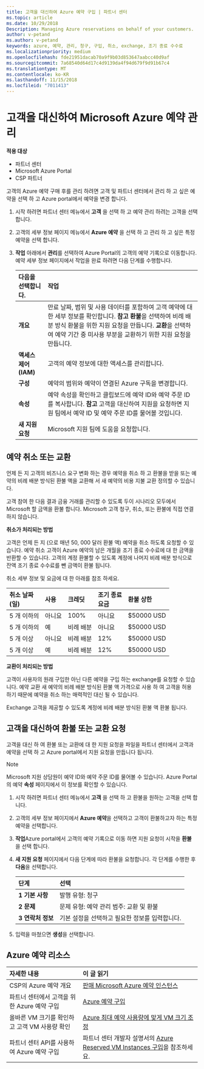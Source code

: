```yaml
---
title: 고객을 대신하여 Azure 예약 구입 | 파트너 센터
ms.topic: article
ms.date: 10/29/2018
Description: Managing Azure reservations on behalf of your customers.
author: v-petand
ms.author: v-petand
keywords: azure, 예약, 관리, 청구, 구입, 취소, exchange, 조기 종료 수수료
ms.localizationpriority: medium
ms.openlocfilehash: fde21951dacab70a9f9b03d853647aabcc40d9af
ms.sourcegitcommit: 7a68540d64d17c4d9139da4f94d679f9d91b67c4
ms.translationtype: MT
ms.contentlocale: ko-KR
ms.lasthandoff: 11/15/2018
ms.locfileid: "7011413"
---
```

# <a name="manage-microsoft-azure-reservations-on-behalf-of-your-customers"></a>고객을 대신하여 Microsoft Azure 예약 관리

**적용 대상**

-  파트너 센터
-  Microsoft Azure Portal
-  CSP 파트너

고객의 Azure 예약 구매 후를 관리 하려면 고객 및 파트너 센터에서 관리 하 고 싶은 예약을 선택 하 고 Azure portal에서 예약을 변경 합니다. 

1. 시작 하려면 파트너 센터 메뉴에서 **고객** 을 선택 하 고 예약 관리 하려는 고객을 선택 합니다. 

2. 고객의 세부 정보 페이지 메뉴에서 **Azure 예약** 을 선택 하 고 관리 하 고 싶은 특정 예약을 선택 합니다.  

3. **작업** 아래에서 **관리**를 선택하여 Azure Portal의 고객의 예약 기록으로 이동합니다. 예약 세부 정보 페이지에서 작업을 완료 하려면 다음 단계를 수행합니다.  

    | **다음을 선택합니다.**   | **작업**    |
    |:-----------------------------|:-----------------|
    | **개요**   | 만료 날짜, 범위 및 사용 데이터를 포함하여 고객 예약에 대한 세부 정보를 확인합니다. **참고** **환불**을 선택하여 비례 배분 방식 환불을 위한 지원 요청을 만듭니다. **교환**을 선택하여 예약 기간 중 미사용 부분을 교환하기 위한 지원 요청을 만듭니다.  
    | **액세스 제어(IAM)**   | 고객의 예약 정보에 대한 액세스를 관리합니다.|
    | **구성**   | 예약의 범위와 예약이 연결된 Azure 구독을 변경합니다.    |
    | **속성**   | 예약 속성을 확인하고 클립보드에 예약 ID와 예약 주문 ID를 복사합니다. **참고** 고객을 대신하여 지원을 요청하면 지원 팀에서 예약 ID 및 예약 주문 ID를 물어볼 것입니다.    |
    | **새 지원 요청**    | Microsoft 지원 팀에 도움을 요청합니다.   |
 
## <a name="cancel-or-exchange-a-reservation"></a>예약 취소 또는 교환 

언제 든 지 고객의 비즈니스 요구 변화 하는 경우 예약을 취소 하 고 환불을 받을 또는 예약의 비례 배분 방식된 환불 액을 교환해 서 새 예약의 비용 지불 교환 정의할 수 있습니다.

고객 참여 한 다음 결과 금융 거래를 관리할 수 있도록 두이 시나리오 모두에서 Microsoft 할 금액을 환불 합니다. Microsoft 고객 청구, 취소, 또는 환불에 직접 연결 하지 않습니다.   
 

**취소가 처리되는 방법**

고객은 언제 든 지 (으로 매년 50, 000 달러 환불 액) 예약을 취소 하도록 요청할 수 있습니다. 예약 취소 고객이 Azure 예약의 남은 개월을 조기 종료 수수료에 대 한 금액을 반환할 수 있습니다. 고객의 계정 환불할 수 있도록 계정에 나머지 비례 배분 방식으로 잔액 조기 종료 수수료를 뺀 금액이 환불 됩니다. 

취소 세부 정보 및 요금에 대 한 아래를 참조 하세요.


|**취소 날짜**<br> (일)   |**사용**    |**크레딧**  |**조기 종료**<br> 요금    |**환불 상한** | 
|:----------------------------------|:------------|:-----------|:--------------------------------|:--------------|
|5 개 이하의                         | 아니요          | 100%       | 아니요                              | $50000 USD   |
|5 개 이하의                         | 예         | 비례 배분  | 아니요                              | $50000 USD   |
|5 개 이상                        | 아니요          | 비례 배분  | 12%                             | $50000 USD   |
|5 개 이상                        | 예         | 비례 배분  | 12%                             | $50000 USD   |


**교환이 처리되는 방법** 

고객이 사용자의 원래 구입한 아닌 다른 예약을 구입 하는 exchange를 요청할 수 있습니다. 예약 교환 새 예약의 비례 배분 방식된 환불 액 가격으로 사용 하 여 고객을 허용 하기 때문에 예약을 취소 하는 매력적인 대신 될 수 있습니다. 

Exchange 고객을 제공할 수 있도록 계정에 비례 배분 방식된 환불 액 환불 됩니다.


## <a name="request-a-refund-or-exchange-on-behalf-of-a-customer"></a>고객을 대신하여 환불 또는 교환 요청 

고객을 대신 하 여 환불 또는 교환에 대 한 지원 요청을 파일을 파트너 센터에서 고객과 예약을 선택 하 고 Azure portal에서 지원 요청을 만듭니다 됩니다. 

>[!NOTE]
>Microsoft 지원 상담원이 예약 ID와 예약 주문 ID를 물어볼 수 있습니다. Azure Portal의 예약 **속성** 페이지에서 이 정보를 확인할 수 있습니다. 

1. 시작 하려면 파트너 센터 메뉴에서 **고객** 을 선택 하 고 환불을 원하는 고객을 선택 합니다. 

2. 고객의 세부 정보 페이지에서 **Azure 예약**을 선택하고 고객이 환불하고자 하는 특정 예약을 선택합니다.  

3. **작업**Azure portal에서 고객의 예약 기록으로 이동 하면 지원 요청이 시작을 **환불** 을 선택 합니다.  

4. **새 지원 요청** 페이지에서 다음 단계에 따라 환불을 요청합니다. 각 단계를 수행한 후 **다음**을 선택합니다. 

    |**단계**                    |**선택**    |
    |:---------------------------|:-----------------|
    |**1 기본 사항**                |발행 유형: 청구  |
    |**2 문제**               |문제 유형: 예약 관리 범주: 교환 및 환불 |
    |**3 연락처 정보**   |기본 설정을 선택하고 필요한 정보를 입력합니다. 

5.  입력을 마쳤으면 **생성**을 선택합니다.

## <a name="azure-reservations-resources"></a>Azure 예약 리소스
|**자세한 내용**   |**이 글 읽기**    |
|:-----------------------------|:-----------------|
|CSP의 Azure 예약 개요  | [판매 Microsoft Azure 예약 인스턴스](azure-reservations.md) |
|파트너 센터에서 고객을 위한 Azure 예약 구입   |[Azure 예약 구입](azure-reservations-buying.md) |
|올바른 VM 크기를 확인하고 고객 VM 사용량 확인   |[Azure 최대 예약 사용량에 맞게 VM 크기 조정](azure-usage.md)   |
|파트너 센터 API를 사용하여 Azure 예약 구입 | 파트너 센터 개발자 설명서의 [Azure Reserved VM Instances 구입](https://docs.microsoft.com/partner-center/develop/purchase-azure-reservations)을 참조하세요.

